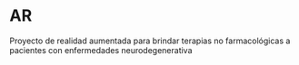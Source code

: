 
# AR
Proyecto de realidad aumentada para  brindar terapias no farmacológicas a pacientes con enfermedades neurodegenerativa
